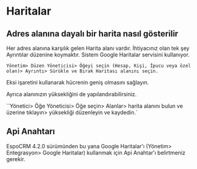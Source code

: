 # Haritalar

## Adres alanına dayalı bir harita nasıl gösterilir

Her adres alanına karşılık gelen Harita alanı vardır. İhtiyacınız olan tek şey Ayrıntılar düzenine koymaktır. Sistem Google Haritalar servisini kullanıyor.

`Yönetim> Düzen Yöneticisi> Öğeyi seçin (Hesap, Kişi, İpucu veya özel olan)> Ayrıntı> Sürükle ve Bırak Haritası alanını seçin.`

Eksi işaretini kullanarak hücrenin geniş olmasını sağlayın.

Ayrıca alanınızın yüksekliğini de yapılandırabilirsiniz.

``Yönetici> Öğe Yöneticisi> Öğe seçin> Alanlar> harita alanını bulun ve üzerine tıklayın> yüksekliği düzenleyin ve kaydedin.`

## Api Anahtarı

EspoCRM 4.2.0 sürümünden bu yana Google Haritalar'ı (Yönetim> Entegrasyon> Google Haritalar) kullanmak için Api Anahtar'ı belirtmeniz gerekir.

